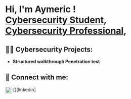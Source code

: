 <h1>Hi, I'm Aymeric ! <br/><a href="https://github.com/AymericPoulard">Cybersecurity Student</a>, <a href="https://www.linkedin.com/in/paymeric/">Cybersecurity Professional</a>, 

<h2>👨‍💻 Cybersecurity Projects:</h2>

- <b>Structured walkthrough Penetration test</b>


<h2> 🤳 Connect with me:</h2>
[<img align="left" alt="AymericPoulard | LinkedIn" width="22px" src="https://cdn.jsdelivr.net/npm/simple-icons@v3/icons/linkedin.svg" />][linkedin]

[linkedin]: https://linkedin.com/in/paymeric

<!--
**AymericPoulard/AymericPoulard** is a ✨ _special_ ✨ repository because its `README.md` (this file) appears on your GitHub profile.

Here are some ideas to get you started:

- 🔭 I’m currently working on ...
- 🌱 I’m currently learning ...
- 👯 I’m looking to collaborate on ...
- 🤔 I’m looking for help with ...
- 💬 Ask me about ...
- 📫 How to reach me: ...
- 😄 Pronouns: ...
- ⚡ Fun fact: ...
-->
